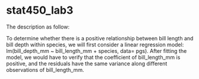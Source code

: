 # stat450_lab3

The description as follow:

To determine whether there is a positive relationship between bill length and bill depth within species, we will first consider a linear regression model:  lm(bill_depth_mm ~ bill_length_mm + species, data= pgs). After fitting the model, we would have to verify that the coefficient of bill_length_mm is positive, and the residuals have the same variance along different observations of bill_length_mm.